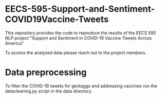 # EECS-595-Support-and-Sentiment-COVID19Vaccine-Tweets
This repository provides the code to reproduce the results of the EECS 595 NLP project "Support and Sentiment in COVID-19 Vaccine Tweets Across America"

To access the analyzed data please reach out to the project members.

# Data preprocessing
To filter the COVID-19 tweets for geotaggs and addressing vaccines run the datacleaning.py script in the data directory.  
